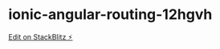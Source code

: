 # ionic-angular-routing-12hgvh

[Edit on StackBlitz ⚡️](https://stackblitz.com/edit/ionic-angular-routing-12hgvh)